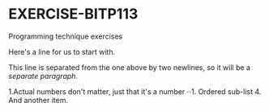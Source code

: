# EXERCISE-BITP113
Programming technique exercises

Here's a line for us to start with.

This line is separated from the one above by two newlines, so it will be a *separate paragraph*.

1.Actual numbers don't matter, just that it's a number
⋅⋅1. Ordered sub-list
4. And another item.



